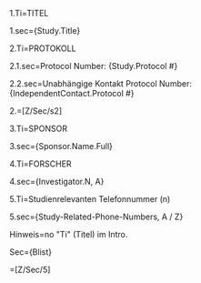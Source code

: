 1.Ti=TITEL

1.sec={Study.Title}

2.Ti=PROTOKOLL

2.1.sec=Protocol Number: {Study.Protocol #}

2.2.sec=Unabhängige Kontakt Protocol Number: {IndependentContact.Protocol #}

2.=[Z/Sec/s2]

3.Ti=SPONSOR

3.sec={Sponsor.Name.Full}

4.Ti=FORSCHER

4.sec={Investigator.N, A}

5.Ti=Studienrelevanten Telefonnummer (n)

5.sec={Study-Related-Phone-Numbers, A / Z}

Hinweis=no "Ti" (Titel) im Intro.

Sec={Blist}

=[Z/Sec/5]